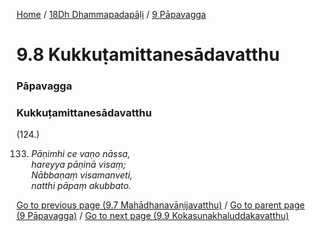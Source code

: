 
[Home](/) / [18Dh Dhammapadapāḷi](../../18Dh.md) / [9 Pāpavagga](../9.md)

# 9.8 Kukkuṭamittanesādavatthu

### Pāpavagga

### Kukkuṭamittanesādavatthu

(124.)

133. _Pāṇimhi ce vaṇo nāssa,_  
_hareyya pāṇinā visaṃ;_  
_Nābbaṇaṃ visamanveti,_  
_natthi pāpaṃ akubbato._  


[Go to previous page (9.7 Mahādhanavāṇijavatthu)](9.7.md) / [Go to parent page (9 Pāpavagga)](../9.md) / [Go to next page (9.9 Kokasunakhaluddakavatthu)](9.9.md)


